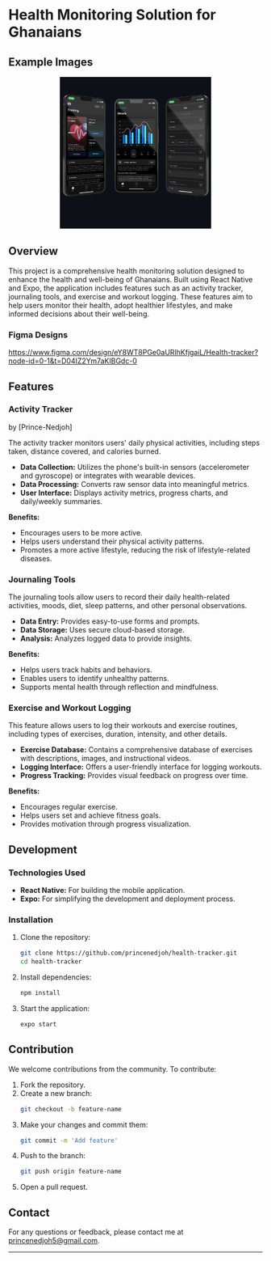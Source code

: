 # Health Monitoring Solution for Ghanaians

## Example Images

<p align="center">
  <img src="assets/readme/health-tracker-app.jpg" alt="health tracker app" width="300"/>
</p>


## Overview

This project is a comprehensive health monitoring solution designed to enhance the health and well-being of Ghanaians. Built using React Native and Expo, the application includes features such as an activity tracker, journaling tools, and exercise and workout logging. These features aim to help users monitor their health, adopt healthier lifestyles, and make informed decisions about their well-being.

### Figma Designs
https://www.figma.com/design/eY8WT8PGe0aURlhKfjgaiL/Health-tracker?node-id=0-1&t=D04IZ2Ym7aKIBGdc-0

## Features

### Activity Tracker 
by [Prince-Nedjoh]

The activity tracker monitors users' daily physical activities, including steps taken, distance covered, and calories burned. 

- **Data Collection:** Utilizes the phone's built-in sensors (accelerometer and gyroscope) or integrates with wearable devices.
- **Data Processing:** Converts raw sensor data into meaningful metrics.
- **User Interface:** Displays activity metrics, progress charts, and daily/weekly summaries.

**Benefits:**
- Encourages users to be more active.
- Helps users understand their physical activity patterns.
- Promotes a more active lifestyle, reducing the risk of lifestyle-related diseases.

### Journaling Tools

The journaling tools allow users to record their daily health-related activities, moods, diet, sleep patterns, and other personal observations.

- **Data Entry:** Provides easy-to-use forms and prompts.
- **Data Storage:** Uses secure cloud-based storage.
- **Analysis:** Analyzes logged data to provide insights.

**Benefits:**
- Helps users track habits and behaviors.
- Enables users to identify unhealthy patterns.
- Supports mental health through reflection and mindfulness.

### Exercise and Workout Logging

This feature allows users to log their workouts and exercise routines, including types of exercises, duration, intensity, and other details.

- **Exercise Database:** Contains a comprehensive database of exercises with descriptions, images, and instructional videos.
- **Logging Interface:** Offers a user-friendly interface for logging workouts.
- **Progress Tracking:** Provides visual feedback on progress over time.

**Benefits:**
- Encourages regular exercise.
- Helps users set and achieve fitness goals.
- Provides motivation through progress visualization.

## Development

### Technologies Used

- **React Native:** For building the mobile application.
- **Expo:** For simplifying the development and deployment process.

### Installation

1. Clone the repository:
    ```bash
    git clone https://github.com/princenedjoh/health-tracker.git
    cd health-tracker
    ```

2. Install dependencies:
    ```bash
    npm install
    ```

3. Start the application:
    ```bash
    expo start
    ```

## Contribution

We welcome contributions from the community. To contribute:

1. Fork the repository.
2. Create a new branch:
    ```bash
    git checkout -b feature-name
    ```
3. Make your changes and commit them:
    ```bash
    git commit -m 'Add feature'
    ```
4. Push to the branch:
    ```bash
    git push origin feature-name
    ```
5. Open a pull request.


## Contact

For any questions or feedback, please contact me at princenedjoh5@gmail.com.

---